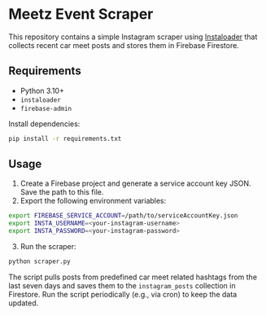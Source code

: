 # Meetz Event Scraper

This repository contains a simple Instagram scraper using [Instaloader](https://instaloader.github.io/) that collects recent car meet posts and stores them in Firebase Firestore.

## Requirements

- Python 3.10+
- `instaloader`
- `firebase-admin`

Install dependencies:

```bash
pip install -r requirements.txt
```

## Usage

1. Create a Firebase project and generate a service account key JSON. Save the path to this file.
2. Export the following environment variables:

```bash
export FIREBASE_SERVICE_ACCOUNT=/path/to/serviceAccountKey.json
export INSTA_USERNAME=<your-instagram-username>
export INSTA_PASSWORD=<your-instagram-password>
```

3. Run the scraper:

```bash
python scraper.py
```

The script pulls posts from predefined car meet related hashtags from the last seven days and saves them to the `instagram_posts` collection in Firestore. Run the script periodically (e.g., via cron) to keep the data updated.


